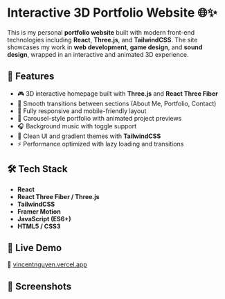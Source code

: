 # Interactive 3D Portfolio Website 🌐✨

This is my personal **portfolio website** built with modern front-end technologies including **React**, **Three.js**, and **TailwindCSS**. The site showcases my work in **web development**, **game design**, and **sound design**, wrapped in an interactive and animated 3D experience.

## 🌟 Features

- 🎮 3D interactive homepage built with **Three.js** and **React Three Fiber**
- 🧭 Smooth transitions between sections (About Me, Portfolio, Contact)
- 📱 Fully responsive and mobile-friendly layout
- 💼 Carousel-style portfolio with animated project previews
- 🎧 Background music with toggle support
- 🎨 Clean UI and gradient themes with **TailwindCSS**
- ⚡ Performance optimized with lazy loading and transitions

## 🛠️ Tech Stack

- **React**
- **React Three Fiber / Three.js**
- **TailwindCSS**
- **Framer Motion**
- **JavaScript (ES6+)**
- **HTML5 / CSS3**

## 🚀 Live Demo

🔗 [vincentnguyen.vercel.app](https://vincentnguyen.vercel.app/)

## 📸 Screenshots


